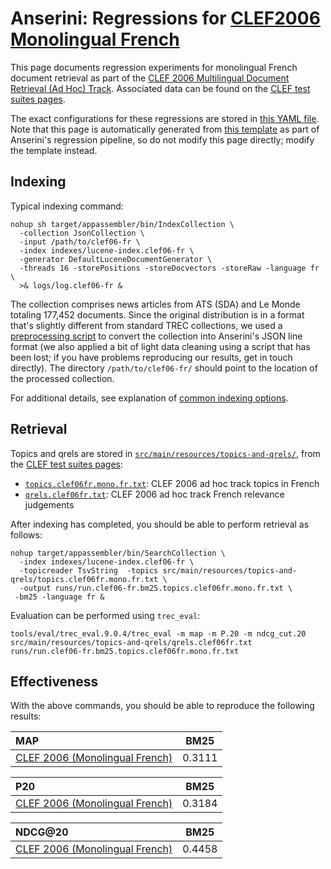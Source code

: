 # Anserini: Regressions for [CLEF2006 Monolingual French](http://www.clef-initiative.eu/edition/clef2006)

This page documents regression experiments for monolingual French document retrieval as part of the [CLEF 2006 Multilingual Document Retrieval (Ad Hoc) Track](http://www.clef-initiative.eu/edition/clef2006).
Associated data can be found on the [CLEF test suites pages](http://www.clef-initiative.eu/dataset/corpus).

The exact configurations for these regressions are stored in [this YAML file](../src/main/resources/regression/clef06-fr.yaml).
Note that this page is automatically generated from [this template](../src/main/resources/docgen/templates/clef06-fr.template) as part of Anserini's regression pipeline, so do not modify this page directly; modify the template instead.

## Indexing

Typical indexing command:

```
nohup sh target/appassembler/bin/IndexCollection \
  -collection JsonCollection \
  -input /path/to/clef06-fr \
  -index indexes/lucene-index.clef06-fr \
  -generator DefaultLuceneDocumentGenerator \
  -threads 16 -storePositions -storeDocvectors -storeRaw -language fr \
  >& logs/log.clef06-fr &
```

The collection comprises news articles from ATS (SDA) and Le Monde totaling 177,452 documents.
Since the original distribution is in a format that's slightly different from standard TREC collections, we used a [preprocessing script](../src/main/python/clir/document_preprocess.py) to convert the collection into Anserini's JSON line format (we also applied a bit of light data cleaning using a script that has been lost; if you have problems reproducing our results, get in touch directly).
The directory `/path/to/clef06-fr/` should point to the location of the processed collection.

For additional details, see explanation of [common indexing options](common-indexing-options.md).

## Retrieval

Topics and qrels are stored in [`src/main/resources/topics-and-qrels/`](../src/main/resources/topics-and-qrels/), from the [CLEF test suites pages](http://www.clef-initiative.eu/dataset/corpus):

+ [`topics.clef06fr.mono.fr.txt`](../src/main/resources/topics-and-qrels/topics.clef06fr.mono.fr.txt): CLEF 2006 ad hoc track topics in French
+ [`qrels.clef06fr.txt`](../src/main/resources/topics-and-qrels/qrels.clef06fr.txt): CLEF 2006 ad hoc track French relevance judgements

After indexing has completed, you should be able to perform retrieval as follows:

```
nohup target/appassembler/bin/SearchCollection \
  -index indexes/lucene-index.clef06-fr \
  -topicreader TsvString  -topics src/main/resources/topics-and-qrels/topics.clef06fr.mono.fr.txt \
  -output runs/run.clef06-fr.bm25.topics.clef06fr.mono.fr.txt \
 -bm25 -language fr &
```

Evaluation can be performed using `trec_eval`:

```
tools/eval/trec_eval.9.0.4/trec_eval -m map -m P.20 -m ndcg_cut.20 src/main/resources/topics-and-qrels/qrels.clef06fr.txt runs/run.clef06-fr.bm25.topics.clef06fr.mono.fr.txt
```

## Effectiveness

With the above commands, you should be able to reproduce the following results:

MAP                                     | BM25      |
:---------------------------------------|-----------|
[CLEF 2006 (Monolingual French)](../src/main/resources/topics-and-qrels/topics.clef06fr.mono.fr.txt)| 0.3111    |


P20                                     | BM25      |
:---------------------------------------|-----------|
[CLEF 2006 (Monolingual French)](../src/main/resources/topics-and-qrels/topics.clef06fr.mono.fr.txt)| 0.3184    |


NDCG@20                                 | BM25      |
:---------------------------------------|-----------|
[CLEF 2006 (Monolingual French)](../src/main/resources/topics-and-qrels/topics.clef06fr.mono.fr.txt)| 0.4458    |
